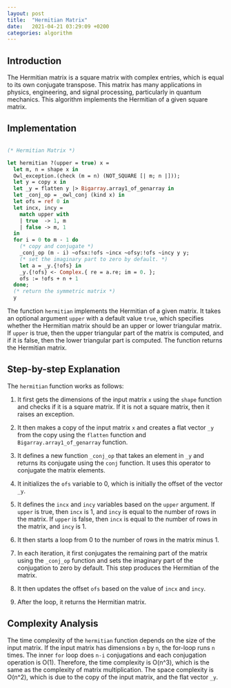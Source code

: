```yaml
---
layout: post
title:  "Hermitian Matrix"
date:   2021-04-21 03:29:09 +0200
categories: algorithm
---
```


## Introduction

The Hermitian matrix is a square matrix with complex entries, which is equal to its own conjugate transpose. This matrix has many applications in physics, engineering, and signal processing, particularly in quantum mechanics. This algorithm implements the Hermitian of a given square matrix.

## Implementation

```ocaml

(* Hermitian Matrix *)

let hermitian ?(upper = true) x =
  let m, n = shape x in
  Owl_exception.(check (m = n) (NOT_SQUARE [| m; n |]));
  let y = copy x in
  let _y = flatten y |> Bigarray.array1_of_genarray in
  let _conj_op = _owl_conj (kind x) in
  let ofs = ref 0 in
  let incx, incy =
    match upper with
    | true  -> 1, m
    | false -> m, 1
  in
  for i = 0 to m - 1 do
    (* copy and conjugate *)
    _conj_op (m - i) ~ofsx:!ofs ~incx ~ofsy:!ofs ~incy y y;
    (* set the imaginary part to zero by default. *)
    let a = _y.{!ofs} in
    _y.{!ofs} <- Complex.{ re = a.re; im = 0. };
    ofs := !ofs + n + 1
  done;
  (* return the symmetric matrix *)
  y

```


The function `hermitian` implements the Hermitian of a given matrix. It takes an optional argument `upper` with a default value `true`, which specifies whether the Hermitian matrix should be an upper or lower triangular matrix. If `upper` is true, then the upper triangular part of the matrix is computed, and if it is false, then the lower triangular part is computed. The function returns the Hermitian matrix.

## Step-by-step Explanation

The `hermitian` function works as follows:

1. It first gets the dimensions of the input matrix `x` using the `shape` function and checks if it is a square matrix. If it is not a square matrix, then it raises an exception.
   
2. It then makes a copy of the input matrix `x` and creates a flat vector `_y` from the copy using the `flatten` function and `Bigarray.array1_of_genarray` function.
   
3. It defines a new function `_conj_op` that takes an element in `_y` and returns its conjugate using the `conj` function. It uses this operator to conjugate the matrix elements.
   
4. It initializes the `ofs` variable to 0, which is initially the offset of the vector `_y`.
   
5. It defines the `incx` and `incy` variables based on the `upper` argument. If `upper` is true, then `incx` is 1, and `incy` is equal to the number of rows in the matrix. If `upper` is false, then `incx` is equal to the number of rows in the matrix, and `incy` is 1.
   
6. It then starts a loop from 0 to the number of rows in the matrix minus 1.
   
7. In each iteration, it first conjugates the remaining part of the matrix using the `_conj_op` function and sets the imaginary part of the conjugation to zero by default. This step produces the Hermitian of the matrix.
   
8. It then updates the offset `ofs` based on the value of `incx` and `incy`.
   
9. After the loop, it returns the Hermitian matrix.

## Complexity Analysis

The time complexity of the `hermitian` function depends on the size of the input matrix. If the input matrix has dimensions `n` by `n`, the for-loop runs `n` times. The inner `for` loop does `n-i` conjugations and each conjugation operation is O(1). Therefore, the time complexity is O(n^3), which is the same as the complexity of matrix multiplication. The space complexity is O(n^2), which is due to the copy of the input matrix, and the flat vector `_y`.